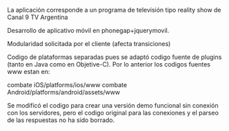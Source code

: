 La aplicación corresponde a un programa de televisión tipo reality show de Canal 9 TV Argentina

Desarrollo de aplicativo móvil en phonegap+jquerymovil.

Modularidad solicitada por el cliente (afecta transiciones)

Codigo de plataformas separadas pues se adaptó codigo fuente de plugins (tanto en Java como en Objetive-C). Por lo anterior los codigos fuentes www estan en:

combate iOS/platforms/ios/www
combate Android/platforms/android/assets/www

Se modificó el codigo para crear una versión demo funcional sin conexión con los servidores, pero el codigo original para las conexiones y el parseo de las respuestas no ha sido borrado.
